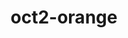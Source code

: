 ---
title: oct2-orange
slug: oct2-orange
github_link: https://github.com/roberto/oct2-orange
demo_screenshot: https://raw.github.com/roberto/oct2-orange/master/screenshot.png
demo_preview: 
description: ''
---